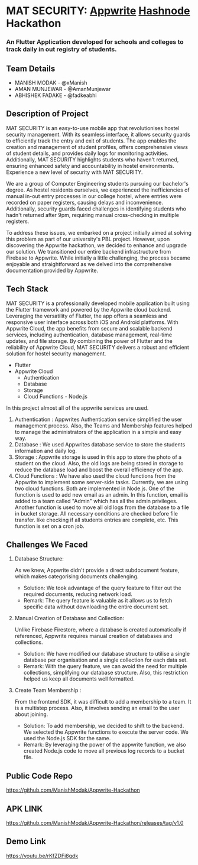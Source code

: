# MAT SECURITY: [Appwrite](https://appwrite.io) [Hashnode](https://hashnode.com) Hackathon

### An Flutter Application developed for schools and colleges to track daily in out registry of students.


## Team Details

- MANISH MODAK - @xManish
- AMAN MUNJEWAR - @AmanMunjewar
- ABHISHEK FADAKE - @fadkeabhi

## Description of Project

MAT SECURITY is an easy-to-use mobile app that revolutionises hostel security management. With its seamless interface, it allows security guards to efficiently track the entry and exit of students. The app enables the creation and management of student profiles, offers comprehensive views of student details, and provides daily logs for monitoring activities. Additionally, MAT SECURITY highlights students who haven't returned, ensuring enhanced safety and accountability in hostel environments. Experience a new level of security with MAT SECURITY.

We are a group of Computer Engineering students pursuing our bachelor's degree. As hostel residents ourselves, we experienced the inefficiencies of manual in-out entry processes in our college hostel, where entries were recorded on paper registers, causing delays and inconvenience. Additionally, security guards faced challenges in identifying students who hadn't returned after 9pm, requiring manual cross-checking in multiple registers.

To address these issues, we embarked on a project initially aimed at solving this problem as part of our university's PBL project. However, upon discovering the Appwrite hackathon, we decided to enhance and upgrade our solution. We transitioned our entire backend infrastructure from Firebase to Appwrite. While initially a little challenging, the process became enjoyable and straightforward as we delved into the comprehensive documentation provided by Appwrite.

## Tech Stack

MAT SECURITY is a professionally developed mobile application built using the Flutter framework and powered by the Appwrite cloud backend. Leveraging the versatility of Flutter, the app offers a seamless and responsive user interface across both iOS and Android platforms. With Appwrite Cloud, the app benefits from secure and scalable backend services, including authentication, database management, real-time updates, and file storage. By combining the power of Flutter and the reliability of Appwrite Cloud, MAT SECURITY delivers a robust and efficient solution for hostel security management.

- Flutter
- Appwrite Cloud
    - Authentication
    - Database
    - Storage
    - Cloud Functions - Node.js

In this project almost all of the appwrite services are used.

1. Authentication : Appwrites Authentication service simplified the user management process. Also, the Teams and Membership features helped to manage the administrators of the application in a simple and easy way.
2. Database : We used Appwrites database service to store the students information and daily log.
3. Storage : Appwrite storage is used in this app to store the photo of a student on the cloud. Also, the old logs are being stored in storage to reduce the database load and boost the overall efficiency of the app.
4. Cloud Functions : We have also used the cloud functions from the Appwrite to implement some server-side tasks. Currently, we are using two cloud functions. Both are implemented in Node.js. One of the function is used to add new email as an admin. In this function, email is added to a team called "Admin" which has all the admin privileges. Another function is used to move all old logs from the database to a file in bucket storage. All necessary conditions are checked before file transfer. like checking if all students entries are complete, etc. This function is set on a cron job.



## Challenges We Faced

1. Database Structure: 

    As we knew, Appwrite didn't provide a direct subdocument feature, which makes categorising documents challenging.
    - Solution: We took advantage of the query feature to filter out the required documents, reducing network load.
    - Remark: The query feature is valuable as it allows us to fetch specific data without downloading the entire document set.  
     
2. Manual Creation of Database and Collection:

    Unlike Firebase Firestore, where a database is created automatically if referenced, Appwrite requires manual creation of databases and collections.
    - Solution: We have modified our database structure to utilise a single database per organisation and a single collection for each data set.
    - Remark: With the query feature, we can avoid the need for multiple collections, simplifying our database structure. Also, this restriction helped us keep all documents well formatted.   

3. Create Team Membership :

    From the frontend SDK, it was difficult to add a membership to a team. It is a multistep process. Also, it involves sending an email to the user about joining.
    - Solution: To add membership, we decided to shift to the backend. We selected the Appwrite functions to execute the server code. We used the Node.js SDK for the same.
    - Remark: By leveraging the power of the appwrite function, we also created Node.js code to move all previous log records to a bucket file.



## Public Code Repo

https://github.com/ManishModak/Appwrite-Hackathon

## APK LINK
https://github.com/ManishModak/Appwrite-Hackathon/releases/tag/v1.0

## Demo Link
https://youtu.be/rKfZDFi8gdk

